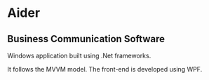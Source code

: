 # Aider
## Business Communication Software

Windows application built using .Net frameworks.

It follows the MVVM model.
The front-end is developed using WPF.
